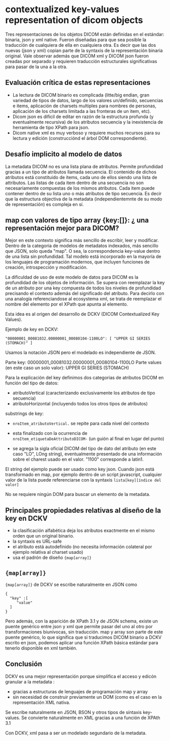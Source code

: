 # contextualized key-values representation of dicom objects

Tres representaciones de los objetos DICOM están definidas en el estándar: binaria, json y xml native. Fueron diseñadas para que sea posible la traducción de cualquiera de ella en cualquiera otra. Es decir que las dos nuevas (json y xml) copian parte de la syntaxis de la representación binaria original. Vale observar además que DICOM xml y DICOM json fueron creadas por separado y requieren traducción estructurales significativas para pasar de la una a la otra.


## Evaluación crítica de estas representaciones

- La lectura de DICOM binario es complicada (litte/big endian, gran variedad de tipos de datos, largo de los valores un/definido, secuencias e items, aplicación de charsets multiples para nombres de personas, aplicación de los charsets limitada a las fronteras de un item, etc). 
- Dicom json es dificil de editar en razón de la estructura profunda (y eventualmente recursiva) de los atributos secuencia y la inexistencia de herramienta de tipo XPath para json. 
- Dicom native xml es muy verboso y requiere muchos recursos para su lectura y edición (construcciónd el árbol DOM correspondiente). 


## Desafío implicito al modelo de datos

La metadata DICOM no es una lista plana de atributos. Permite profundidad gracias a un tipo de atributos llamada secuencia. El contenido de dichos atributos está constituido de items, cada uno de ellos siendo una lista de attributos. Las listas de cada item dentro de una secuencia no son necesariamente compuestas de los mismos atributos. Cada item puede contener dentro de su lista uno o más atributos de tipo secuencia.
Es decir que la estructura objectiva de la metadata (independientemnte de su modo de representación) es compleja en sí.


## map con valores de tipo array {key:[]}: ¿ una representación mejor para DICOM?

Mejor en este contexto significa más sencillo de escribir, leer y modificar. Dentro de la categoria de modelos de metadatos indexados, más sencillo que JSON, solo queda "map". O sea, la correspondencia key-value dentro de una lista sin profundidad. Tal modelo está incorporado en la mayoría de los lenguajes de programación modernos, que incluyen funciones de creación, introspección y modificación.

La dificuldad de uso de este modelo de datos para DICOM es la profundidad de los objetos de información. Se supera con reemplazar la key de un atributo por una key compuesta de todos los niveles de profundidad precisando el contexto además del significado del atributo. Para decirlo con una analogía referenciandose al ecosystema xml, se trata de reemplazar el nombre del elemento por el XPath que apunta al elemento.

Esta idea es al origen del desarrollo de DCKV (DICOM Contextualized Key Values).

Ejemplo de key en DCKV:

```"00000001_00081032.00000001_00080104-1100LO": [ "UPPER GI SERIES (STOMACH)" ]```

Usamos la notación JSON pero el modelado es independiente de JSON.

Parte key: 00000001_00081032.00000001_00080104-1100LO
Parte values (en este caso un solo valor): UPPER GI SERIES (STOMACH) 

Para la explicación del key definimos dos categorias de atributos DICOM en función del tipo de datos:
- atributoVertical (caracterizando exclusivamente los atributos de tipo secuencia)
- atributoHorizontal (incluyendo todos los otros tipos de atributos)


substrings de key: 

- ```nroItem_atributoVertical.``` 
se repite para cada nivel del contexto

- esta finalizado con la ocurrencia de  
```nroItem_etiquetaDeAttributoDICOM-```
 (un guión al final en lugar del punto) 
 
- se agrega la sigla oficial DICOM del tipo de dato del atributo (en este caso "LO", LOng string), eventualmente presentado de una información sobre el charest usado en el valor. "1100" corresponde a latin1. 

El string del ejemplo puede ser usado como key json. Cuando json está transformado en map, por ejemplo dentro de un script javascript, cualquier valor de la lista puede referenciarse con la syntaxis 
```lista[key][índice del valor]```

No se requiere ningún DOM para buscar un elemento de la metadata.


## Principales propiedades relativas al diseño de la key en DCKV

- la clasificación alfabética deja los atributos exactmente en el mismo orden que un original binario.
- la syntaxis es URL-safe
- el atributo está autodefinido (no necesita información colateral por ejemplo relativa al charset usado)
- usa el padrón de diseño ```{map[array]}```


## ```{map[array]}```

```{map[array]}``` de DCKV se escribe naturalmente en JSON como
```
{
  "key" :[
     "value"
  ]
}
```

Pero además, con la aparición de XPath 3.1 y de JSON schema, existe un puente genérico entre json y xml que permite pasar del uno al otro por transformaciones biunívocas, sin traducción. map y array son parte de este puente genérico, lo que significa que si traducimos DICOM binario a DCKV escrito en json, podemos aplicar una función XPath básica estándar para tenerlo disponible en xml también.


## Conclusión

DCKV es una mejor representación porque simplifica el acceso y edicón granular a la metadata :
- gracias a estructuras de lenguajes de programación map y array 
- sin necesidad de construir previamente un DOM (como es el caso en la representación XML nativa.

Se escribe naturalmente en JSON, BSON y otros tipos de síntaxis key-values.
Se convierte naturalmente en XML gracias a una función de XPAth 3.1

Con DCKV, xml pasa a ser un modelado segundario de la metadata.

